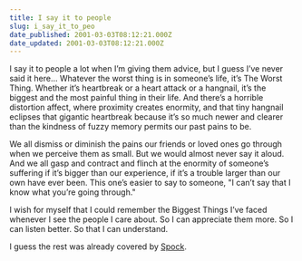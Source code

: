 ```yaml
---
title: I say it to people
slug: i_say_it_to_peo
date_published: 2001-03-03T08:12:21.000Z
date_updated: 2001-03-03T08:12:21.000Z
---
```


I say it to people a lot when I’m giving them advice, but I guess I’ve never said it here… Whatever the worst thing is in someone’s life, it’s The Worst Thing. Whether it’s heartbreak or a heart attack or a hangnail, it’s the biggest and the most painful thing in their life. And there’s a horrible distortion affect, where proximity creates enormity, and that tiny hangnail eclipses that gigantic heartbreak because it’s so much newer and clearer than the kindness of fuzzy memory permits our past pains to be.

We all dismiss or diminish the pains our friends or loved ones go through when we perceive them as small. But we would almost never say it aloud. And we all gasp and contract and flinch at the enormity of someone’s suffering if it’s bigger than our experience, if it’s a trouble larger than our own have ever been. This one’s easier to say to someone, "I can’t say that I know what you’re going through."

I wish for myself that I could remember the Biggest Things I’ve faced whenever I see the people I care about. So I can appreciate them more. So I can listen better. So that I can understand.

I guess the rest was already covered by [Spock](http://www.dashes.com/anil/index.php?blogarch/2001_01_01_archive.php#2055340).
